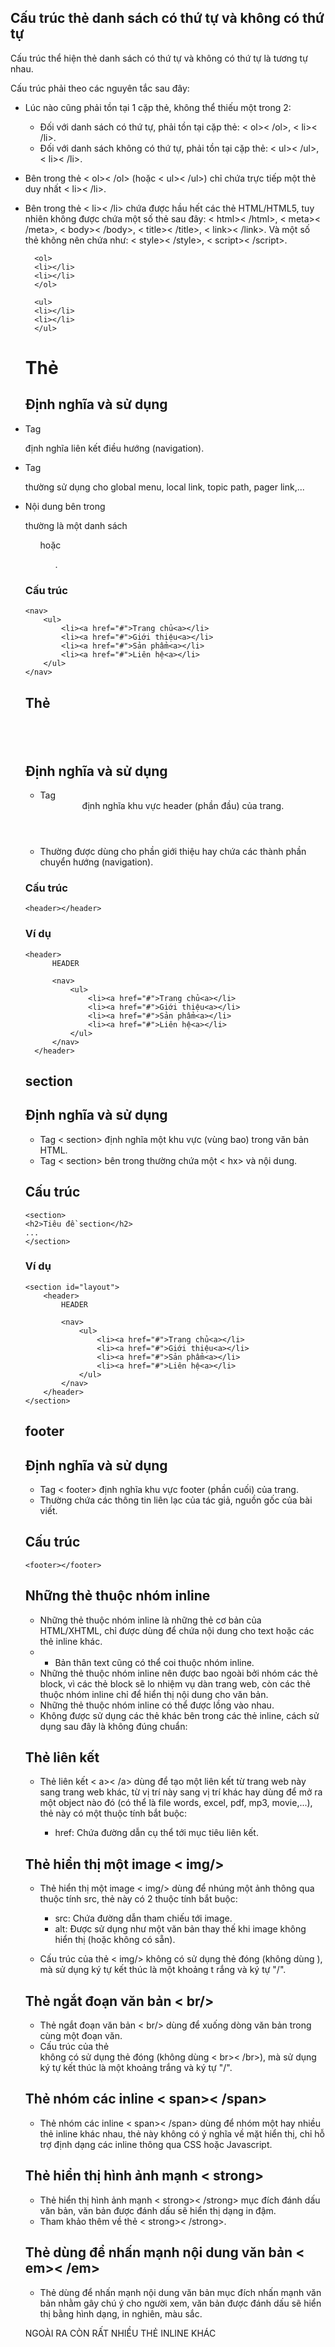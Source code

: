 
## Cấu trúc thẻ danh sách có thứ tự và không có thứ tự

Cấu trúc thể hiện thẻ danh sách có thứ tự và không có thứ tự là tương tự nhau.

Cấu trúc phải theo các nguyên tắc sau đây:

- Lúc nào cũng phải tồn tại 1 cặp thẻ, không thể thiếu một trong 2:

    + Đối với danh sách có thứ tự, phải tồn tại cặp thẻ: < ol>< /ol>, < li>< /li>.
    + Đối với danh sách không có thứ tự, phải tồn tại cặp thẻ: < ul>< /ul>, < li>< /li>.

- Bên trong thẻ < ol>< /ol> (hoặc < ul>< /ul>) chỉ chứa trực tiếp một thẻ duy nhất < li>< /li>.
- Bên trong thẻ < li>< /li> chứa được hầu hết các thẻ HTML/HTML5, tuy nhiên không được chứa 
  một số thẻ sau đây: < html>< /html>, < meta>< /meta>, < body>< /body>, < title>< /title>, < link>< /link>.
   Và một số thẻ không nên chứa như: < style>< /style>, < script>< /script>.
   
        <ol>
        <li></li>
        <li></li>
        </ol>

        <ul>
        <li></li>
        <li></li>
        </ul>
  

  # Thẻ <nav>
  ## Định nghĩa và sử dụng
- Tag <nav> định nghĩa liên kết điều hướng (navigation).
- Tag <nav> thường sử dụng cho global menu, local link, topic path, pager link,...
- Nội dung bên trong <nav> thường là một danh sách <ul> hoặc <ol>.
### Cấu trúc

    <nav>
        <ul>
            <li><a href="#">Trang chủ<a></li>
            <li><a href="#">Giới thiệu<a></li>
            <li><a href="#">Sản phẩm<a></li>
            <li><a href="#">Liên hệ<a></li>
        </ul>
    </nav>


  # Thẻ <header>

## Định nghĩa và sử dụng
- Tag <header> định nghĩa khu vực header (phần đầu) của trang.
- Thường được dùng cho phần giới thiệu hay chứa các thành phần chuyển hướng (navigation).
### Cấu trúc

    <header></header>
 ### Ví dụ 
    <header>
          HEADER

          <nav>
              <ul>
                  <li><a href="#">Trang chủ<a></li>
                  <li><a href="#">Giới thiệu<a></li>
                  <li><a href="#">Sản phẩm<a></li>
                  <li><a href="#">Liên hệ<a></li>
              </ul>
          </nav>
      </header>


# section

## Định nghĩa và sử dụng
- Tag < section> định nghĩa một khu vực (vùng bao) trong văn bản HTML.
- Tag < section> bên trong thường chứa một < hx> và nội dung.

## Cấu trúc

    <section>
    <h2>Tiêu đề section</h2>
    ...
    </section>

### Ví dụ
    <section id="layout">
        <header>
            HEADER

            <nav>
                <ul>
                    <li><a href="#">Trang chủ<a></li>
                    <li><a href="#">Giới thiệu<a></li>
                    <li><a href="#">Sản phẩm<a></li>
                    <li><a href="#">Liên hệ<a></li>
                </ul>
            </nav>
        </header>
    </section>


# footer
## Định nghĩa và sử dụng
- Tag < footer> định nghĩa khu vực footer (phần cuối) của trang.
- Thường chứa các thông tin liên lạc của tác giả, nguồn gốc của bài viết.
## Cấu trúc
 
    <footer></footer>

# Những thẻ thuộc nhóm inline


- Những thẻ thuộc nhóm inline là những thẻ cơ bản của HTML/XHTML, chỉ được dùng để chứa nội dung cho text hoặc các thẻ inline khác.
- - Bản thân text cũng có thể coi thuộc nhóm inline.
- Những thẻ thuộc nhóm inline nên được bao ngoài bởi nhóm các thẻ block, vì các thẻ block sẽ lo nhiệm vụ dàn trang web, còn 
  các thẻ thuộc nhóm inline chỉ để hiển thị nội dung cho văn bản.
- Những thẻ thuộc nhóm inline có thể được lồng vào nhau.
- Không được sử dụng các thẻ khác bên trong các thẻ inline, cách sử dụng sau đây là không đúng chuẩn:

## Thẻ liên kết <a></a>
 - Thẻ liên kết < a>< /a> dùng để tạo một liên kết từ trang web này sang trang web khác, từ vị trí này sang vị trí khác hay
   dùng để mở ra một object nào đó (có thể là file words, excel, pdf, mp3, movie,...), thẻ này có một thuộc tính bắt buộc:

    - href: Chứa đường dẫn cụ thể tới mục tiêu liên kết.

## Thẻ hiển thị một image < img/>
- Thẻ hiển thị một image < img/> dùng để nhúng một ảnh thông qua thuộc tính src, thẻ này có 2 thuộc tính bắt buộc:

    + src: Chứa đường dẫn tham chiếu tới image.
    + alt: Được sử dụng như một văn bản thay thế khi image không hiển thị (hoặc không có sẵn).
- Cấu trúc của thẻ < img/> không có sử dụng thẻ đóng (không dùng <img></img>), mà sử dụng ký tự kết thúc là một khoảng t
    rắng và ký tự "/".

## Thẻ ngắt đoạn văn bản < br/>
- Thẻ ngắt đoạn văn bản < br/> dùng để xuống dòng văn bản trong cùng một đoạn văn.
- Cấu trúc của thẻ <br /> không có sử dụng thẻ đóng (không dùng < br>< /br>), mà sử dụng 
    ký tự kết thúc là một khoảng trắng và ký tự "/".


## Thẻ nhóm các inline < span>< /span>
- Thẻ nhóm các inline < span>< /span> dùng để nhóm một hay nhiều thẻ inline khác nhau, thẻ này không có ý nghĩa về mặt hiển thị, 
    chỉ hỗ trợ định dạng các inline thông qua CSS hoặc Javascript.

## Thẻ hiển thị hình ảnh mạnh < strong></strong>
- Thẻ hiển thị hình ảnh mạnh < strong>< /strong> mục đích đánh dấu văn bản, văn bản được đánh dấu sẽ hiển thị dạng in đậm.
- Tham khảo thêm về thẻ < strong>< /strong>.

## Thẻ dùng để nhấn mạnh nội dung văn bản < em>< /em>
- Thẻ dùng để nhấn mạnh nội dung văn bản <em></em> mục đích nhấn mạnh văn bản nhằm gây chú ý cho người xem, văn bản được đánh dấu
   sẽ hiển thị bằng hình dạng, in nghiên, màu sắc.

NGOÀI RA CÒN RẤT NHIỀU THẺ INLINE KHÁC